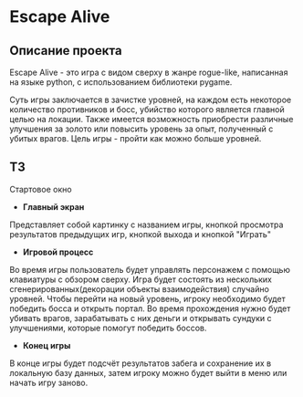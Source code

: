 # Escape Alive
## Описание проекта
Escape Alive - это игра с видом сверху в жанре rogue-like, написанная на языке python, с использованием библиотеки pygame.

Суть игры заключается в зачистке уровней, на каждом есть некоторое количество противников и босс, убийство которого является главной целью на локации. Также имеется возможность приобрести различные улучшения за золото или повысить уровень за опыт, полученный с убитых врагов. Цель игры - пройти как можно больше уровней.
## ТЗ
Стартовое окно
- **Главный экран**

Представляет собой картинку с названием игры, кнопкой просмотра результатов предыдущих игр, кнопкой выхода и кнопкой "Играть"
 - **Игровой процесс**

Во время игры пользователь будет управлять персонажем с помощью клавиатуры с обзором сверху. Игра будет состоять из нескольких сгенерированных(декорации объекты взаимодействия) случайно уровней. Чтобы перейти на новый уровень, игроку необходимо будет победить босса и открыть портал. Во время прохождения нужно будет убивать врагов, зарабатывать с них деньги и открывать сундуки с улучшениями, которые помогут победить боссов.
- **Конец игры**

В конце игры будет подсчёт результатов забега и сохранение их в локальную базу данных, затем игроку можно будет выйти в меню или начать игру заново.
